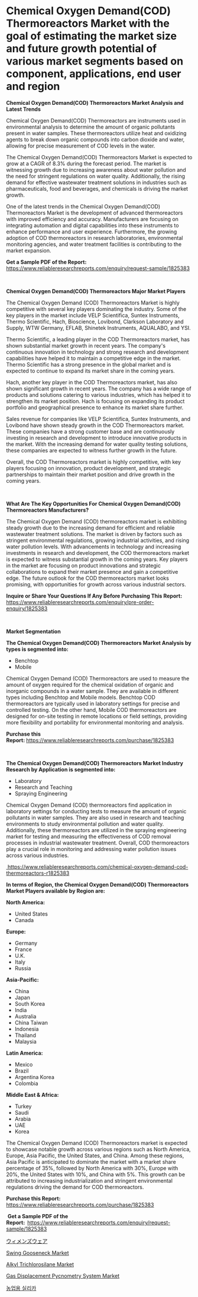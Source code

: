 <p><h1>Chemical Oxygen Demand(COD) Thermoreactors Market with the goal of estimating the market size and future growth potential of various market segments based on component, applications, end user and region</h1></p><p><strong>Chemical Oxygen Demand(COD) Thermoreactors Market Analysis and Latest Trends</strong></p>
<p><p>Chemical Oxygen Demand(COD) Thermoreactors are instruments used in environmental analysis to determine the amount of organic pollutants present in water samples. These thermoreactors utilize heat and oxidizing agents to break down organic compounds into carbon dioxide and water, allowing for precise measurement of COD levels in the water.</p><p>The Chemical Oxygen Demand(COD) Thermoreactors Market is expected to grow at a CAGR of 8.3% during the forecast period. The market is witnessing growth due to increasing awareness about water pollution and the need for stringent regulations on water quality. Additionally, the rising demand for effective wastewater treatment solutions in industries such as pharmaceuticals, food and beverages, and chemicals is driving the market growth.</p><p>One of the latest trends in the Chemical Oxygen Demand(COD) Thermoreactors Market is the development of advanced thermoreactors with improved efficiency and accuracy. Manufacturers are focusing on integrating automation and digital capabilities into these instruments to enhance performance and user experience. Furthermore, the growing adoption of COD thermoreactors in research laboratories, environmental monitoring agencies, and water treatment facilities is contributing to the market expansion.</p></p>
<p><strong>Get a Sample PDF of the Report:&nbsp;</strong> <a href="https://www.reliableresearchreports.com/enquiry/request-sample/1825383">https://www.reliableresearchreports.com/enquiry/request-sample/1825383</a></p>
<p>&nbsp;</p>
<p><strong>Chemical Oxygen Demand(COD) Thermoreactors Major Market Players</strong></p>
<p><p>The Chemical Oxygen Demand (COD) Thermoreactors Market is highly competitive with several key players dominating the industry. Some of the key players in the market include VELP Scientifica, Suntex Instruments, Thermo Scientific, Hach, Bioscience, Lovibond, Clarkson Laboratory and Supply, WTW Germany, EFLAB, Shinetek Instruments, AQUALABO, and YSI.</p><p>Thermo Scientific, a leading player in the COD Thermoreactors market, has shown substantial market growth in recent years. The company's continuous innovation in technology and strong research and development capabilities have helped it to maintain a competitive edge in the market. Thermo Scientific has a strong presence in the global market and is expected to continue to expand its market share in the coming years.</p><p>Hach, another key player in the COD Thermoreactors market, has also shown significant growth in recent years. The company has a wide range of products and solutions catering to various industries, which has helped it to strengthen its market position. Hach is focusing on expanding its product portfolio and geographical presence to enhance its market share further.</p><p>Sales revenue for companies like VELP Scientifica, Suntex Instruments, and Lovibond have shown steady growth in the COD Thermoreactors market. These companies have a strong customer base and are continuously investing in research and development to introduce innovative products in the market. With the increasing demand for water quality testing solutions, these companies are expected to witness further growth in the future.</p><p>Overall, the COD Thermoreactors market is highly competitive, with key players focusing on innovation, product development, and strategic partnerships to maintain their market position and drive growth in the coming years.</p></p>
<p>&nbsp;</p>
<p><strong>What Are The Key Opportunities For Chemical Oxygen Demand(COD) Thermoreactors Manufacturers?</strong></p>
<p><p>The Chemical Oxygen Demand (COD) thermoreactors market is exhibiting steady growth due to the increasing demand for efficient and reliable wastewater treatment solutions. The market is driven by factors such as stringent environmental regulations, growing industrial activities, and rising water pollution levels. With advancements in technology and increasing investments in research and development, the COD thermoreactors market is expected to witness substantial growth in the coming years. Key players in the market are focusing on product innovations and strategic collaborations to expand their market presence and gain a competitive edge. The future outlook for the COD thermoreactors market looks promising, with opportunities for growth across various industrial sectors.</p></p>
<p><strong>Inquire or Share Your Questions If Any Before Purchasing This Report:</strong> <a href="https://www.reliableresearchreports.com/enquiry/pre-order-enquiry/1825383">https://www.reliableresearchreports.com/enquiry/pre-order-enquiry/1825383</a></p>
<p>&nbsp;</p>
<p><strong>Market Segmentation</strong></p>
<p><strong>The Chemical Oxygen Demand(COD) Thermoreactors Market Analysis by types is segmented into:</strong></p>
<p><ul><li>Benchtop</li><li>Mobile</li></ul></p>
<p><p>Chemical Oxygen Demand (COD) Thermoreactors are used to measure the amount of oxygen required for the chemical oxidation of organic and inorganic compounds in a water sample. They are available in different types including Benchtop and Mobile models. Benchtop COD thermoreactors are typically used in laboratory settings for precise and controlled testing. On the other hand, Mobile COD thermoreactors are designed for on-site testing in remote locations or field settings, providing more flexibility and portability for environmental monitoring and analysis.</p></p>
<p><strong>Purchase this Report:&nbsp;</strong><a href="https://www.reliableresearchreports.com/purchase/1825383">https://www.reliableresearchreports.com/purchase/1825383</a></p>
<p>&nbsp;</p>
<p><strong>The Chemical Oxygen Demand(COD) Thermoreactors Market Industry Research by Application is segmented into:</strong></p>
<p><ul><li>Laboratory</li><li>Research and Teaching</li><li>Spraying Engineering</li></ul></p>
<p><p>Chemical Oxygen Demand (COD) thermoreactors find application in laboratory settings for conducting tests to measure the amount of organic pollutants in water samples. They are also used in research and teaching environments to study environmental pollution and water quality. Additionally, these thermoreactors are utilized in the spraying engineering market for testing and measuring the effectiveness of COD removal processes in industrial wastewater treatment. Overall, COD thermoreactors play a crucial role in monitoring and addressing water pollution issues across various industries.</p></p>
<p><a href="https://www.reliableresearchreports.com/chemical-oxygen-demand-cod-thermoreactors-r1825383">&nbsp;https://www.reliableresearchreports.com/chemical-oxygen-demand-cod-thermoreactors-r1825383</a></p>
<p><strong>In terms of Region, the Chemical Oxygen Demand(COD) Thermoreactors Market Players available by Region are:</strong></p>
<p>
    <p> <strong> North America: </strong>
        <ul>
            <li>United States</li>
            <li>Canada</li>
        </ul>
        </p> 
    <p> <strong> Europe: </strong>
        <ul>
            <li>Germany</li>
            <li>France</li>
            <li>U.K.</li>
            <li>Italy</li>
            <li>Russia</li>
        </ul>
        </p> 
    <p> <strong> Asia-Pacific: </strong>
        <ul>
            <li>China</li>
            <li>Japan</li>
            <li>South Korea</li>
            <li>India</li>
            <li>Australia</li>
            <li>China Taiwan</li>
            <li>Indonesia</li>
            <li>Thailand</li>
            <li>Malaysia</li>
        </ul>
        </p> 
    <p> <strong> Latin America: </strong>
        <ul>
            <li>Mexico</li>
            <li>Brazil</li>
            <li>Argentina Korea</li>
            <li>Colombia</li>
        </ul>
        </p> 
    <p> <strong> Middle East & Africa: </strong>
        <ul>
            <li>Turkey</li>
            <li>Saudi</li>
            <li>Arabia</li>
            <li>UAE</li>
            <li>Korea</li>
        </ul>
    </p>
    </p>
<p><p>The Chemical Oxygen Demand (COD) Thermoreactors market is expected to showcase notable growth across various regions such as North America, Europe, Asia Pacific, the United States, and China. Among these regions, Asia Pacific is anticipated to dominate the market with a market share percentage of 35%, followed by North America with 30%, Europe with 20%, the United States with 10%, and China with 5%. This growth can be attributed to increasing industrialization and stringent environmental regulations driving the demand for COD thermoreactors.</p></p>
<p><strong>Purchase this Report: </strong><a href="https://www.reliableresearchreports.com/purchase/1825383">https://www.reliableresearchreports.com/purchase/1825383</a></p>
<p>&nbsp;<strong>Get a Sample PDF of the Report:&nbsp;&nbsp;</strong><a href="https://www.reliableresearchreports.com/enquiry/request-sample/1825383">https://www.reliableresearchreports.com/enquiry/request-sample/1825383</a></p>
<p><strong></strong></p>
<p><p><a href="https://github.com/reliezer65/Market-Research-Report-List-1/blob/main/621157541591.md">ウィメンズウェア</a></p><p><a href="https://github.com/yoshih12/Market-Research-Report-List-3/blob/main/swing-gooseneck-market.md">Swing Gooseneck Market</a></p><p><a href="https://issuu.com/reportprime-2/docs/alkyl-trichlorosilane-market-size-2030.pptx">Alkyl Trichlorosilane Market</a></p><p><a href="https://github.com/jerrycopelandthomaswsqd8q/Market-Research-Report-List-2/blob/main/gas-displacement-pycnometry-system-market.md">Gas Displacement Pycnometry System Market</a></p><p><a href="https://medium.com/@staceyhilll80/%EB%86%8D%EC%97%85-%EC%8B%A4%EB%A6%AC%EC%B9%B4-%EC%8B%9C%EC%9E%A5-%EC%84%B1%EA%B3%B5%EC%A0%81%EC%9D%B8-%EB%B9%84%EC%A6%88%EB%8B%88%EC%8A%A4-%EC%A0%84%EB%9E%B5%EC%9D%98-%EC%97%B4%EC%87%A0-%EC%98%88%EC%B8%A1-2031%EB%85%84%EA%B9%8C%EC%A7%80-dda2c267b9fa">농업용 실리카</a></p></p>